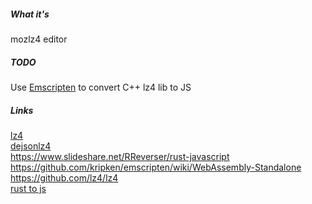 ##### What it's
mozlz4 editor

##### TODO
Use [Emscripten](http://kripken.github.io/emscripten-site/)
to convert C++ lz4 lib to JS

##### Links
[lz4](http://lz4.github.io/lz4/)  
[dejsonlz4](https://github.com/avih/dejsonlz4)  
https://www.slideshare.net/RReverser/rust-javascript  
https://github.com/kripken/emscripten/wiki/WebAssembly-Standalone  
https://github.com/lz4/lz4  
[rust to js](https://medium.com/@ianjsikes/get-started-with-rust-webassembly-and-webpack-58d28e219635)  
